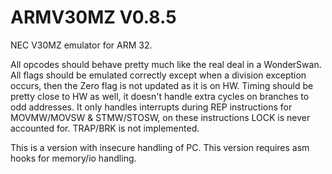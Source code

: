 # ARMV30MZ V0.8.5
NEC V30MZ emulator for ARM 32.

All opcodes should behave pretty much like the real deal in a WonderSwan.
All flags should be emulated correctly except when a division exception occurs,
then the Zero flag is not updated as it is on HW.
Timing should be pretty close to HW as well, it doesn't handle extra cycles on branches to odd addresses.
It only handles interrupts during REP instructions for MOVMW/MOVSW & STMW/STOSW, on these instructions LOCK is never accounted for.
TRAP/BRK is not implemented.

This is a version with insecure handling of PC.
This version requires asm hooks for memory/io handling.
